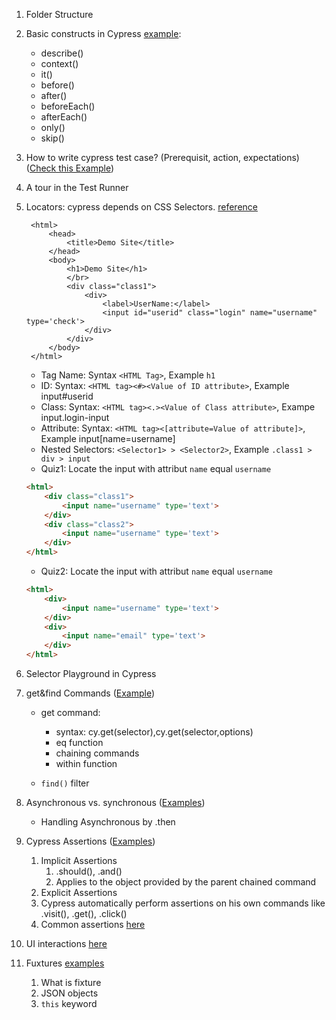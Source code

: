 1. Folder Structure
2. Basic constructs in Cypress [example](cypress/integration/lesson1.organizing.test.example.js):
    - describe()
    - context()
    - it()
    - before()
    - after()
    - beforeEach()
    - afterEach()
    - only()
    - skip()
3. How to write cypress test case? (Prerequisit, action, expectations) ([Check this Example](cypress/integration/examples/lesson1.example2.js))
4. A tour in the Test Runner

5. Locators: cypress depends on CSS Selectors. [reference](https://www.w3schools.com/cssref/css_selectors.asp)
        
        <html>
            <head>
                <title>Demo Site</title>
            </head>
            <body>
                <h1>Demo Site</h1>
                </br>
                <div class="class1">
                    <div>
                        <label>UserName:</label>
                        <input id="userid" class="login" name="username" type='check'>
                    </div>
                </div>
            </body>
        </html>
    - Tag Name: Syntax `<HTML Tag>`, Example `h1`
    - ID: Syntax: `<HTML tag><#><Value of ID attribute>`, Example input#userid
    - Class: Syntax: `<HTML tag><.><Value of Class attribute>`, Exampe input.login-input
    - Attribute: Syntax: `<HTML tag><[attribute=Value of attribute]>`, Example input[name=username]
    - Nested Selectors: `<Selector1> > <Selector2>`, Example `.class1 > div > input`
    - Quiz1: Locate the input with attribut `name` equal `username`
    ``` html
    <html>
        <div class="class1"> 
            <input name="username" type='text'>
        </div>
        <div class="class2"> 
            <input name="username" type='text'>
        </div>
    </html>
   ```
   - Quiz2: Locate the input with attribut `name` equal `username`
    ``` html
    <html>
        <div> 
            <input name="username" type='text'>
        </div>
        <div> 
            <input name="email" type='text'>
        </div>
    </html>
   ```

6. Selector Playground in Cypress

7. get&find Commands ([Example](cypress/integration/examples/lesson2.example1.js))
    - get command:  
        - syntax: cy.get(selector),cy.get(selector,options)
        - eq function
        - chaining commands
        - within function

    - `find()` filter
8. Asynchronous vs. synchronous ([Examples](cypress/integration/examples/lesson3.example1.js))
    - Handling Asynchronous by .then
9. Cypress Assertions ([Examples](cypress/integration/examples/lesson3.example2.js))
   1.  Implicit Assertions
       1.  .should(), .and()
       2.  Applies to the object provided by the parent chained command
   2.  Explicit Assertions
   3.  Cypress automatically perform assertions on his own commands like .visit(), .get(), .click()
   4.  Common assertions [here](https://docs.cypress.io/guides/references/assertions#Common-Assertions)

10. UI interactions [here](https://docs.cypress.io/guides/core-concepts/interacting-with-elements#Actionability)
11. Fuxtures [examples](cypress/integration/examples/lesson4.example1.js)
    1.  What is fixture
    2.  JSON objects
    3.  ```this``` keyword
